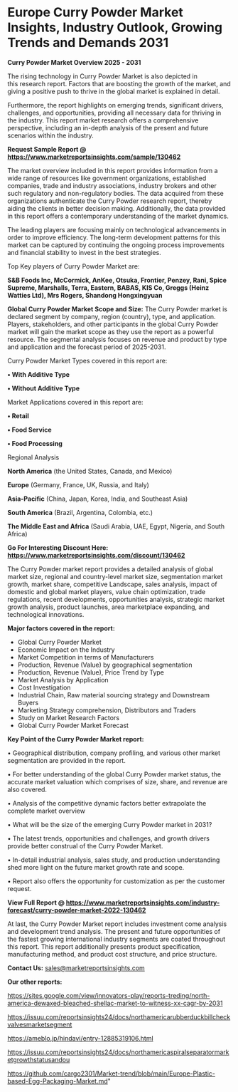 # Europe Curry Powder Market Insights, Industry Outlook, Growing Trends and Demands 2031

<Strong> Curry Powder Market Overview 2025 - 2031</strong>

The rising technology in Curry Powder Market is also depicted in this research report. Factors that are boosting the growth of the market, and giving a positive push to thrive in the global market is explained in detail.

Furthermore, the report highlights on emerging trends, significant drivers, challenges, and opportunities, providing all necessary data for thriving in the industry. This report market research offers a comprehensive perspective, including an in-depth analysis of the present and future scenarios within the industry.

<strong>Request Sample Report @ <a href=https://www.marketreportsinsights.com/sample/130462>https://www.marketreportsinsights.com/sample/130462</a></strong>

The market overview included in this report provides information from a wide range of resources like government organizations, established companies, trade and industry associations, industry brokers and other such regulatory and non-regulatory bodies. The data acquired from these organizations authenticate the Curry Powder research report, thereby aiding the clients in better decision making. Additionally, the data provided in this report offers a contemporary understanding of the market dynamics.

The leading players are focusing mainly on technological advancements in order to improve efficiency. The long-term development patterns for this market can be captured by continuing the ongoing process improvements and financial stability to invest in the best strategies.

Top Key players of Curry Powder Market are:

<strong>S&B Foods Inc, McCormick, AnKee, Otsuka, Frontier, Penzey, Rani, Spice Supreme, Marshalls, Terra, Eastern, BABAS, KIS Co, Greggs (Heinz Watties Ltd), Mrs Rogers, Shandong Hongxingyuan</strong>

<strong><b>Global Curry Powder Market Scope and Size:</b></strong>
The Curry Powder market is declared segment by company, region (country), type, and application. Players, stakeholders, and other participants in the global Curry Powder market will gain the market scope as they use the report as a powerful resource. The segmental analysis focuses on revenue and product by type and application and the forecast period of 2025-2031.

Curry Powder Market Types covered in this report are:

<strong>• With Additive Type

• Without Additive Type</strong>

Market Applications covered in this report are:

<strong>• Retail

• Food Service

• Food Processing</strong> 

Regional Analysis

<strong>North America</strong> (the United States, Canada, and Mexico)

<strong>Europe</strong> (Germany, France, UK, Russia, and Italy)

<strong>Asia-Pacific</strong> (China, Japan, Korea, India, and Southeast Asia)

<strong>South America</strong> (Brazil, Argentina, Colombia, etc.)

<strong>The Middle East and Africa</strong> (Saudi Arabia, UAE, Egypt, Nigeria, and South Africa)

<strong>Go For Interesting Discount Here: <a href=https://www.marketreportsinsights.com/discount/130462>https://www.marketreportsinsights.com/discount/130462</a></strong>

The Curry Powder market report provides a detailed analysis of global market size, regional and country-level market size, segmentation market growth, market share, competitive Landscape, sales analysis, impact of domestic and global market players, value chain optimization, trade regulations, recent developments, opportunities analysis, strategic market growth analysis, product launches, area marketplace expanding, and technological innovations.

<strong><b>Major factors covered in the report:</b></strong>
<ul>
  <li>Global Curry Powder Market </li>
  <li>Economic Impact on the Industry</li>
  <li>Market Competition in terms of Manufacturers</li>
  <li>Production, Revenue (Value) by geographical segmentation</li>
  <li>Production, Revenue (Value), Price Trend by Type</li>
  <li>Market Analysis by Application</li>
  <li>Cost Investigation</li>
  <li>Industrial Chain, Raw material sourcing strategy and Downstream Buyers</li>
  <li>Marketing Strategy comprehension, Distributors and Traders</li>
  <li>Study on Market Research Factors</li>
  <li>Global Curry Powder Market Forecast</li>
</ul>

<strong><b>Key Point of the Curry Powder Market report:</b></strong>

• Geographical distribution, company profiling, and various other market segmentation are provided in the report.

• For better understanding of the global Curry Powder market status, the accurate market valuation which comprises of size, share, and revenue are also covered.

• Analysis of the competitive dynamic factors better extrapolate the complete market overview

• What will be the size of the emerging Curry Powder market in 2031?

• The latest trends, opportunities and challenges, and growth drivers provide better construal of the Curry Powder Market.

• In-detail industrial analysis, sales study, and production understanding shed more light on the future market growth rate and scope.

• Report also offers the opportunity for customization as per the customer request.

<strong><b>View Full Report @ <a href=https://www.marketreportsinsights.com/industry-forecast/curry-powder-market-2022-130462>https://www.marketreportsinsights.com/industry-forecast/curry-powder-market-2022-130462</a></b></strong>


At last, the Curry Powder Market report includes investment come analysis and development trend analysis. The present and future opportunities of the fastest growing international industry segments are coated throughout this report. This report additionally presents product specification, manufacturing method, and product cost structure, and price structure.

<strong>Contact Us:</strong>
sales@marketreportsinsights.com

<strong>Our other reports:</strong>

<a href=https://sites.google.com/view/innovators-play/reports-treding/north-america-dewaxed-bleached-shellac-market-to-witness-xx-cagr-by-2031>https://sites.google.com/view/innovators-play/reports-treding/north-america-dewaxed-bleached-shellac-market-to-witness-xx-cagr-by-2031</a>

<a href=https://issuu.com/reportsinsights24/docs/northamericarubberduckbillcheckvalvesmarketsegment>https://issuu.com/reportsinsights24/docs/northamericarubberduckbillcheckvalvesmarketsegment</a>

<a href=https://ameblo.jp/hindavi/entry-12885319106.html>https://ameblo.jp/hindavi/entry-12885319106.html</a>

<a href=https://issuu.com/reportsinsights24/docs/northamericaspiralseparatormarketgrowthstatusandou>https://issuu.com/reportsinsights24/docs/northamericaspiralseparatormarketgrowthstatusandou</a>

<a href=https://github.com/cargo2301/Market-trend/blob/main/Europe-Plastic-based-Egg-Packaging-Market.md>https://github.com/cargo2301/Market-trend/blob/main/Europe-Plastic-based-Egg-Packaging-Market.md</a>"
